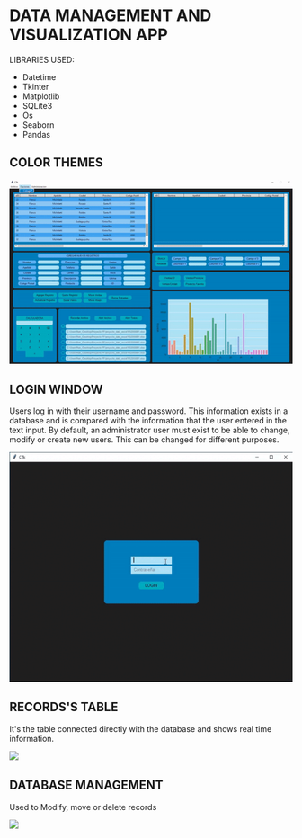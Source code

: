 # DATA MANAGEMENT AND VISUALIZATION APP


LIBRARIES USED:

  - Datetime
  - Tkinter
  - Matplotlib
  - SQLite3
  - Os
  - Seaborn
  - Pandas

## COLOR THEMES

![](color1.gif)

## LOGIN WINDOW

Users log in with their username and password. This information exists in a database and is compared with the information that the user entered in the text input. By default, an administrator user must exist to be able to change, modify or create new users. This can be changed for different purposes.

![](Login1.gif)

## RECORDS'S TABLE

It's the table connected directly with the database and shows real time information.

![](Table1.gif)

 ## DATABASE MANAGEMENT
 
 Used to Modify, move or delete records

![](Records.gif)

